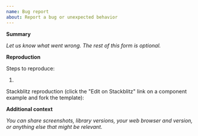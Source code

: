 ```yaml
---
name: Bug report
about: Report a bug or unexpected behavior
---
```


**Summary**

_Let us know what went wrong. The rest of this form is optional._

**Reproduction**

Steps to reproduce:

1.

Stackblitz reproduction (click the "Edit on Stackblitz" link on a component example and fork the template):

**Additional context**

_You can share screenshots, library versions, your web browser and version, or anything else that might be relevant._
